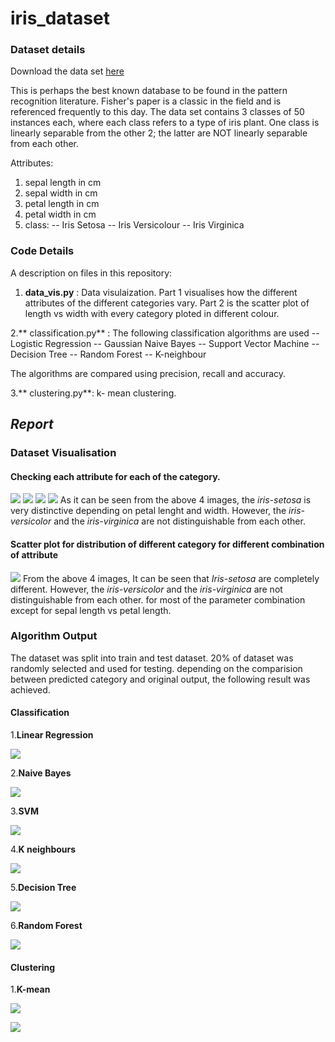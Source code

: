 # iris_dataset
### Dataset details
Download the data set [here](https://archive.ics.uci.edu/ml/machine-learning-databases/iris/) 

This is perhaps the best known database to be found in the pattern recognition literature. Fisher's paper is a classic in the field and is referenced frequently to this day. The data set contains 3 classes of 50 instances each, where each class refers to a type of iris plant. One class is linearly separable from the other 2; the latter are NOT linearly separable from each other. 

Attributes:
1. sepal length in cm 
2. sepal width in cm 
3. petal length in cm 
4. petal width in cm 
5. class: 
-- Iris Setosa 
-- Iris Versicolour 
-- Iris Virginica

### Code Details
A description on files in this repository:
1. **data_vis.py** : Data visulaization. Part 1 visualises how the different attributes of the different categories vary. Part 2 is the scatter plot of length vs width with every category ploted in different colour.

2.** classification.py** : The following classification algorithms are used 
-- Logistic Regression 
-- Gaussian Naive Bayes 
-- Support Vector Machine 
-- Decision Tree 
-- Random Forest 
-- K-neighbour

The algorithms are compared using precision, recall and accuracy.

3.** clustering.py**: k- mean clustering.

## ***Report***

### Dataset Visualisation
#### Checking each attribute for each of the category.
![](https://github.com/sumanp31/iris_dataset/blob/master/Figure_3.png)
![](https://github.com/sumanp31/iris_dataset/blob/master/Figure_4.png) 
![](https://github.com/sumanp31/iris_dataset/blob/master/Figure_5.png) 
![](https://github.com/sumanp31/iris_dataset/blob/master/Figure_2.png) 
As it can be seen from the above 4 images, the *iris-setosa* is very distinctive depending on petal lenght and width. However, the *iris-versicolor* and the *iris-virginica* are not distinguishable from each other.

#### Scatter plot for distribution of different category for different combination of attribute
![](https://github.com/sumanp31/iris_dataset/blob/master/Figure_1.png) 
From the above 4 images, It can be seen that *Iris-setosa* are completely different. However, the *iris-versicolor* and the *iris-virginica* are not distinguishable from each other. for most of the parameter combination except for sepal length vs petal length.

### Algorithm Output
The dataset was split into train and test dataset. 20% of dataset was randomly selected and used for testing. depending on the comparision between predicted category and original output, the following result was achieved.
#### Classification
1.**Linear Regression**

 ![](https://github.com/sumanp31/iris_dataset/blob/master/Plots/L_reg.png) 
 
2.**Naive Bayes**

![](https://github.com/sumanp31/iris_dataset/blob/master/Plots/N_Bayes.png) 

3.**SVM**

![](https://github.com/sumanp31/iris_dataset/blob/master/Plots/svm.png) 

4.**K neighbours**

![](https://github.com/sumanp31/iris_dataset/blob/master/Plots/k_neigh.png) 

5.**Decision Tree**

![](https://github.com/sumanp31/iris_dataset/blob/master/Plots/D_Tree.png) 

6.**Random Forest**

![](https://github.com/sumanp31/iris_dataset/blob/master/Plots/R_Forest.png) 

#### Clustering
1.**K-mean**

![](https://github.com/sumanp31/iris_dataset/blob/master/Plots/k_mean.png)

![](https://github.com/sumanp31/iris_dataset/blob/master/Plots/Figure_6.png)